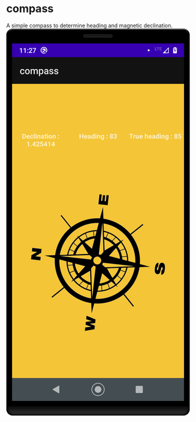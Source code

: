 # compass
A simple compass to determine heading and magnetic declination. 
![Screenshot](https://github.com/svvashishtha/compass/blob/master/screenshot/compass.png)
